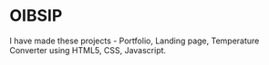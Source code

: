 # OIBSIP
I have made these projects - Portfolio, Landing page, Temperature Converter using HTML5, CSS, Javascript.
